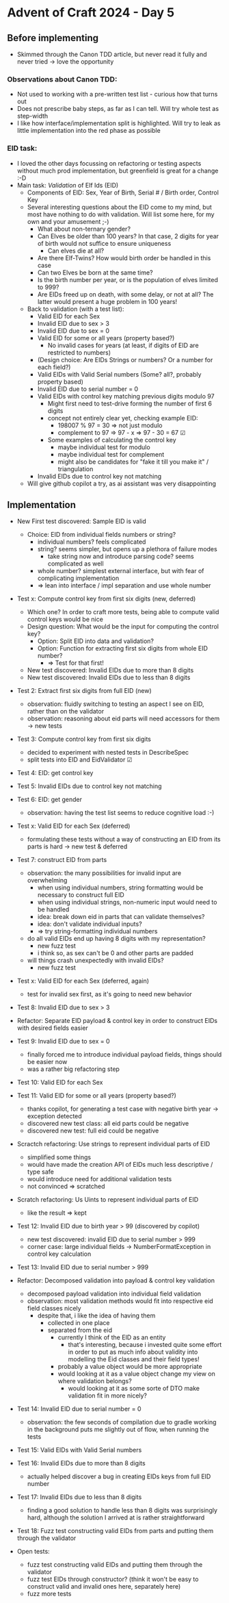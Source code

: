 # Advent of Craft 2024 - Day 5

## Before implementing

- Skimmed through the Canon TDD article, but never read it fully and never tried -> love the opportunity

### Observations about Canon TDD:
- Not used to working with a pre-written test list - curious how that turns out
- Does not prescribe baby steps, as far as I can tell. Will try whole test as step-width
- I like how interface/implementation split is highlighted. Will try to leak as little implementation into the red phase as possible

### EID task:
- I loved the other days focussing on refactoring or testing aspects without much prod implementation, but greenfield is great for a change :-D
- Main task: *Validation* of Elf Ids (EID)
  - Components of EID: Sex, Year of Birth, Serial # / Birth order, Control Key
  - Several interesting questions about the EID come to my mind, but most have nothing to do with validation. Will list some here, for my own and your amusement ;-)
    - What about non-ternary gender?
    - Can Elves be older than 100 years? In that case, 2 digits for year of birth would not suffice to ensure uniqueness
      - Can elves die at all? 
    - Are there Elf-Twins? How would birth order be handled in this case
    - Can two Elves be born at the same time?
    - Is the birth number per year, or is the population of elves limited to 999?
    - Are EIDs freed up on death, with some delay, or not at all? The latter would present a huge problem in 100 years!
  - Back to validation (with a test list):
    - Valid EID for each Sex
    - Invalid EID due to sex > 3
    - Invalid EID due to sex = 0
    - Valid EID for some or all years (property based?)
      - No invalid cases for years (at least, if digits of EID are restricted to numbers)
    - (Design choice: Are EIDs Strings or numbers? Or a number for each field?)
    - Valid EIDs with Valid Serial numbers (Some? all?, probably property based)
    - Invalid EID due to serial number = 0
    - Valid EIDs with control key matching previous digits modulo 97
      - Might first need to test-drive forming the number of first 6 digits
      - concept not entirely clear yet, checking example EID:
        - 198007 % 97 = 30 => not just modulo
        - complement to 97 => 97 - x => 97 - 30 = 67 ☑
      - Some examples of calculating the control key
        - maybe individual test for modulo 
        - maybe individual test for complement
        - might also be candidates for "fake it till you make it" / triangulation
    - Invalid EIDs due to control key not matching
  - Will give github copilot a try, as ai assistant was very disappointing

## Implementation

- New First test discovered: Sample EID is valid
  - Choice: EID from individual fields numbers or string?
    - individual numbers? feels complicated
    - string? seems simpler, but opens up a plethora of failure modes
      - take string now and introduce parsing code? seems complicated as well
    - whole number? simplest external interface, but with fear of complicating implementation
    - => lean into interface / impl separation and use whole number
- Test x: Compute control key from first six digits (new, deferred)
  - Which one? In order to craft more tests, being able to compute valid control keys would be nice
  - Design question: What would be the input for computing the control key?
    - Option: Split EID into data and validation?
    - Option: Function for extracting first six digits from whole EID number?
      - => Test for that first!
  - New test discovered: Invalid EIDs due to more than 8 digits
  - New test discovered: Invalid EIDs due to less than 8 digits
- Test 2: Extract first six digits from full EID (new)
  - observation: fluidly switching to testing an aspect I see on EID, rather than on the validator
  - observation: reasoning about eid parts will need accessors for them -> new tests
- Test 3: Compute control key from first six digits
  - decided to experiment with nested tests in DescribeSpec
  - split tests into EID and EidValidator ☑
- Test 4: EID: get control key
- Test 5: Invalid EIDs due to control key not matching
- Test 6: EID: get gender
  - observation: having the test list seems to reduce cognitive load :-)
- Test x: Valid EID for each Sex (deferred)
  - formulating these tests without a way of constructing an EID from its parts is hard -> new test & deferred
- Test 7: construct EID from parts
  - observation: the many possibilities for invalid input are overwhelming
    - when using individual numbers, string formatting would be necessary to construct full EID
    - when using individual strings, non-numeric input would need to be handled
    - idea: break down eid in parts that can validate themselves? 
    - idea: don't validate individual inputs?
    - => try string-formatting individual numbers
  - do all valid EIDs end up having 8 digits with my representation?
    - new fuzz test
    - i think so, as sex can't be 0 and other parts are padded
  - will things crash unexpectedly with invalid EIDs?
    - new fuzz test
- Test x: Valid EID for each Sex (deferred, again)
  - test for invalid sex first, as it's going to need new behavior
- Test 8: Invalid EID due to sex > 3
- Refactor: Separate EID payload & control key in order to construct EIDs with desired fields easier
- Test 9: Invalid EID due to sex = 0
  - finally forced me to introduce individual payload fields, things should be easier now
  - was a rather big refactoring step
- Test 10: Valid EID for each Sex
- Test 11: Valid EID for some or all years (property based?)
  - thanks copilot, for generating a test case with negative birth year -> exception detected
  - discovered new test class: all eid parts could be negative
  - discovered new test: full eid could be negative
- Scractch refactoring: Use strings to represent individual parts of EID
  - simplified some things
  - would have made the creation API of EIDs much less descriptive / type safe
  - would introduce need for additional validation tests
  - not convinced => scratched
- Scratch refactoring: Us Uints to represent individual parts of EID
  - like the result => kept
- Test 12: Invalid EID due to birth year > 99 (discovered by copilot)
  - new test discovered: invalid EID due to serial number > 999
  - corner case: large individual fields -> NumberFormatException in control key calculation 
- Test 13: Invalid EID due to serial number > 999
- Refactor: Decomposed validation into payload & control key validation
  - decomposed payload validation into individual field validation
  - observation: most validation methods would fit into respective eid field classes nicely
    - despite that, i like the idea of having them 
      - collected in one place
      - separated from the eid
        - currently I think of the EID as an entity
          - that's interesting, because i invested quite some effort in order to put as much info about validity into modelling the Eid classes and their field types!
        - probably a value object would be more appropriate
        - would looking at it as a value object change my view on where validation belongs?
          - would looking at it as some sorte of DTO make validation fit in more nicely?  
- Test 14: Invalid EID due to serial number = 0
  - observation: the few seconds of compilation due to gradle working in the background puts me slightly out of flow, when running the tests
- Test 15: Valid EIDs with Valid Serial numbers
- Test 16: Invalid EIDs due to more than 8 digits
  - actually helped discover a bug in creating EIDs keys from full EID number 
- Test 17: Invalid EIDs due to less than 8 digits
  - finding a good solution to handle less than 8 digits was surprisingly hard, although the solution I arrived at is rather straightforward
- Test 18: Fuzz test constructing valid EIDs from parts and putting them through the validator


- Open tests:
  - fuzz test constructing valid EIDs and putting them through the validator
  - fuzz test EIDs through constructor? (think it won't be easy to construct valid and invalid ones here, separately here)
  - fuzz more tests
